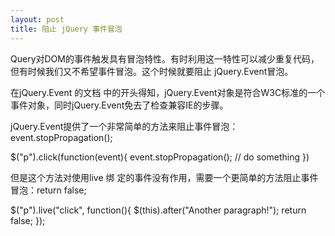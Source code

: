 ```yaml
---
layout: post
title: 阻止 jQuery 事件冒泡
---
```

Query对DOM的事件触发具有冒泡特性。有时利用这一特性可以减少重复代码，但有时候我们又不希望事件冒泡。这个时候就要阻止 jQuery.Event冒泡。
 
在jQuery.Event 的文档 中的开头得知，jQuery.Event对象是符合W3C标准的一个事件对象，同时jQuery.Event免去了检查兼容IE的步骤。
 
jQuery.Event提供了一个非常简单的方法来阻止事件冒泡：event.stopPropagation();


$("p").click(function(event){
    event.stopPropagation(); // do something
})


但是这个方法对使用live 绑 定的事件没有作用，需要一个更简单的方法阻止事件冒泡：return false;


$("p").live("click", function(){
    $(this).after("Another paragraph!");
    return false;
});

